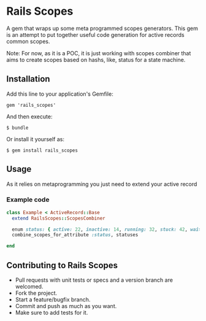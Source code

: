 # Rails Scopes

A gem that wraps up some meta programmed scopes generators. This gem is an attempt to put together useful code generation for active records common scopes. 

Note: For now, as it is a POC, it is just working with scopes combiner that aims to create scopes based on hashs, like, status for a state machine.

## Installation

Add this line to your application's Gemfile:

    gem 'rails_scopes'

And then execute:

    $ bundle

Or install it yourself as:

    $ gem install rails_scopes

## Usage

As it relies on metaprogramming you just need to extend your active record

### Example code

```ruby
class Example < ActiveRecord::Base
  extend RailsScopes::ScopesCombiner

  enum status: { active: 22, inactive: 14, running: 32, stuck: 42, waiting: 465, dunno: 4880 }
  combine_scopes_for_attribute :status, statuses

end
```

## Contributing to Rails Scopes
* Pull requests with unit tests or specs and a version branch are welcomed.
* Fork the project.
* Start a feature/bugfix branch.
* Commit and push as much as you want.
* Make sure to add tests for it. 
